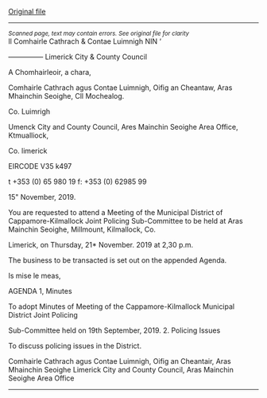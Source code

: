 [Original file](https://www.limerick.ie/sites/default/files/media/documents/2019-11/01%20JPC%20Agenda.pdf)

---
*<small>Scanned page, text may contain errors. See original file for clarity</small>*  
ll Comhairle Cathrach
& Contae Luimnigh
NIN ‘

————— Limerick City
& County Council

A Chomhairleoir, a chara,

Comhairle Cathrach agus Contae Luimnigh,
Oifig an Cheantaw, Aras Mhainchin Seoighe,
Cll Mochealog.

Co. Luimrigh

Umenck City and County Council,
Ares Mainchin Seoighe Area Office,
Ktmualliock,

Co. limerick

EIRCODE V35 k497

t +353 (0) 65 980 19
f: +353 (0) 62985 99

15" November, 2019.

You are requested to attend a Meeting of the Municipal District of Cappamore-Kilmallock Joint
Policing Sub-Committee to be held at Aras Mainchin Seoighe, Millmount, Kilmallock, Co.

Limerick, on Thursday, 21* November. 2019 at 2,30 p.m.

The business to be transacted is set out on the appended Agenda.

Is mise le meas,

AGENDA
1, Minutes

To adopt Minutes of Meeting of the Cappamore-Kilmallock Municipal District Joint Policing

Sub-Committee held on 19th September, 2019.
2. Policing Issues

To discuss policing issues in the District.

Comhairle Cathrach agus Contae Luimnigh, Oifig an Cheantair, Aras Mhainchin Seoighe
Limerick City and County Council, Aras Mainchin Seoighe Area Office


---
